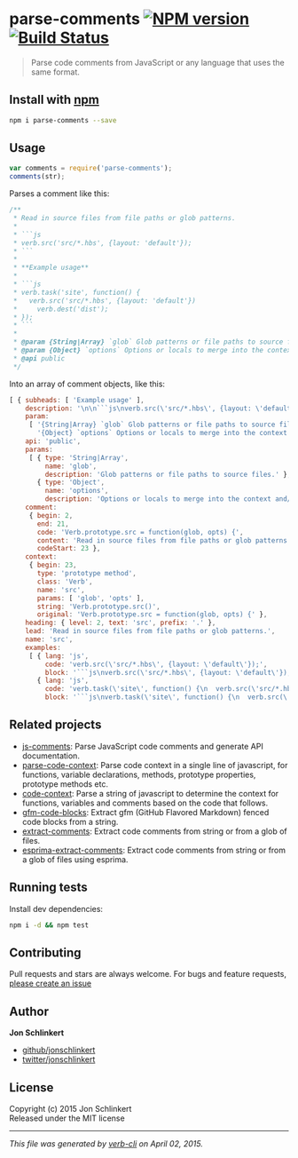 # parse-comments [![NPM version](https://badge.fury.io/js/parse-comments.svg)](http://badge.fury.io/js/parse-comments)  [![Build Status](https://travis-ci.org/jonschlinkert/parse-comments.svg)](https://travis-ci.org/jonschlinkert/parse-comments) 

> Parse code comments from JavaScript or any language that uses the same format.

## Install with [npm](npmjs.org)

```bash
npm i parse-comments --save
```

## Usage

```js
var comments = require('parse-comments');
comments(str);
```

Parses a comment like this:

```js
/**
 * Read in source files from file paths or glob patterns. 
 *
 * ```js
 * verb.src('src/*.hbs', {layout: 'default'});
 * ```
 *
 * **Example usage**
 *
 * ```js
 * verb.task('site', function() {
 *   verb.src('src/*.hbs', {layout: 'default'})
 *     verb.dest('dist');
 * });
 * ```
 *
 * @param {String|Array} `glob` Glob patterns or file paths to source files.
 * @param {Object} `options` Options or locals to merge into the context and/or pass to `src` plugins
 * @api public
 */
```

Into an array of comment objects, like this:

```js
[ { subheads: [ 'Example usage' ],
    description: '\n\n```js\nverb.src(\'src/*.hbs\', {layout: \'default\'});\n```\n\n**Example usage**\n\n```js\nverb.task(\'site\', function() {\n  verb.src(\'src/*.hbs\', {layout: \'default\'})\n    verb.dest(\'dist\');\n});\n```',
    param: 
     [ '{String|Array} `glob` Glob patterns or file paths to source files.',
       '{Object} `options` Options or locals to merge into the context and/or pass to `src` plugins' ],
    api: 'public',
    params: 
     [ { type: 'String|Array',
         name: 'glob',
         description: 'Glob patterns or file paths to source files.' },
       { type: 'Object',
         name: 'options',
         description: 'Options or locals to merge into the context and/or pass to `src` plugins' } ],
    comment: 
     { begin: 2,
       end: 21,
       code: 'Verb.prototype.src = function(glob, opts) {',
       content: 'Read in source files from file paths or glob patterns.\n\n```js\nverb.src(\'src/*.hbs\', {layout: \'default\'});\n```\n\n**Example usage**\n\n```js\nverb.task(\'site\', function() {\n  verb.src(\'src/*.hbs\', {layout: \'default\'})\n    verb.dest(\'dist\');\n});\n```\n\n@param {String|Array} `glob` Glob patterns or file paths to source files.\n@param {Object} `options` Options or locals to merge into the context and/or pass to `src` plugins\n@api public\n',
       codeStart: 23 },
    context: 
     { begin: 23,
       type: 'prototype method',
       class: 'Verb',
       name: 'src',
       params: [ 'glob', 'opts' ],
       string: 'Verb.prototype.src()',
       original: 'Verb.prototype.src = function(glob, opts) {' },
    heading: { level: 2, text: 'src', prefix: '.' },
    lead: 'Read in source files from file paths or glob patterns.',
    name: 'src',
    examples: 
     [ { lang: 'js',
         code: 'verb.src(\'src/*.hbs\', {layout: \'default\'});',
         block: '```js\nverb.src(\'src/*.hbs\', {layout: \'default\'});\n```' },
       { lang: 'js',
         code: 'verb.task(\'site\', function() {\n  verb.src(\'src/*.hbs\', {layout: \'default\'})\n    verb.dest(\'dist\');\n});',
         block: '```js\nverb.task(\'site\', function() {\n  verb.src(\'src/*.hbs\', {layout: \'default\'})\n    verb.dest(\'dist\');\n});\n```' } ] } ]
```

## Related projects
 * [js-comments](https://github.com/jonschlinkert/js-comments): Parse JavaScript code comments and generate API documentation.
 * [parse-code-context](https://github.com/jonschlinkert/parse-code-context): Parse code context in a single line of javascript, for functions, variable declarations, methods, prototype properties, prototype methods etc.
 * [code-context](https://github.com/jonschlinkert/code-context): Parse a string of javascript to determine the context for functions, variables and comments based on the code that follows.
 * [gfm-code-blocks](https://github.com/jonschlinkert/gfm-code-blocks): Extract gfm (GitHub Flavored Markdown) fenced code blocks from a string.
 * [extract-comments](https://github.com/jonschlinkert/extract-comments): Extract code comments from string or from a glob of files.
 * [esprima-extract-comments](https://github.com/jonschlinkert/esprima-extract-comments): Extract code comments from string or from a glob of files using esprima.  

## Running tests
Install dev dependencies:

```bash
npm i -d && npm test
```

## Contributing
Pull requests and stars are always welcome. For bugs and feature requests, [please create an issue](https://github.com/jonschlinkert/parse-comments/issues)

## Author

**Jon Schlinkert**

+ [github/jonschlinkert](https://github.com/jonschlinkert)
+ [twitter/jonschlinkert](http://twitter.com/jonschlinkert) 

## License
Copyright (c) 2015 Jon Schlinkert  
Released under the MIT license

***

_This file was generated by [verb-cli](https://github.com/assemble/verb-cli) on April 02, 2015._

<!-- deps:mocha -->
